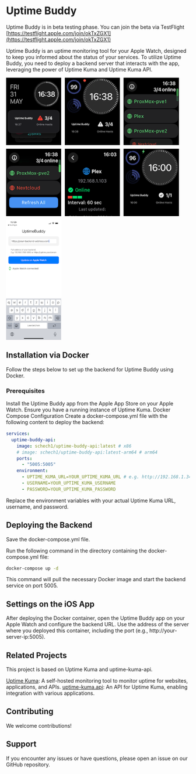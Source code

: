 # Uptime Buddy

Uptime Buddy is in beta testing phase.
You can join the beta via TestFlight
[https://testflight.apple.com/join/okTxZGX1](https://testflight.apple.com/join/okTxZGX1)

Uptime Buddy is an uptime monitoring tool for your Apple Watch, designed to keep you informed about the status of your services. To utilize Uptime Buddy, you need to deploy a backend server that interacts with the app, leveraging the power of Uptime Kuma and Uptime Kuma API.

<div style="display: flex; flex-wrap: wrap; gap: 10px;">
  <img src="images/uptime-buddy-1.PNG" alt="Uptime Buddy Watch Screen" style="width:30%;">
  <img src="images/uptime-buddy-2.PNG" alt="Apple Watch with Uptime Buddy" style="width:30%;">
  <img src="images/uptime-buddy-3.PNG" alt="Apple Watch with Uptime Buddy" style="width:30%;">
  <img src="images/uptime-buddy-4.PNG" alt="Apple Watch with Uptime Buddy" style="width:30%;">
  <img src="images/uptime-buddy-5.PNG" alt="Apple Watch with Uptime Buddy" style="width:30%;">
  <img src="images/uptime-buddy-6.PNG" alt="Apple Watch with Uptime Buddy" style="width:30%;">
  <img src="images/uptime-buddy-ios.PNG" alt="Apple Watch with Uptime Buddy" style="width:30%;">
</div>


## Installation via Docker

Follow the steps below to set up the backend for Uptime Buddy using Docker.

### Prerequisites
Install the Uptime Buddy app from the Apple App Store on your Apple Watch.
Ensure you have a running instance of Uptime Kuma.
Docker Compose Configuration
Create a docker-compose.yml file with the following content to deploy the backend:

```yaml
services:
  uptime-buddy-api:
    image: schech1/uptime-buddy-api:latest # x86
    # image: schech1/uptime-buddy-api:latest-arm64 # arm64
    ports:
      - "5005:5005"
    environment:
      - UPTIME_KUMA_URL=YOUR_UPTIME_KUMA_URL # e.g. http://192.168.1.34:3002/
      - USERNAME=YOUR_UPTIME_KUMA_USERNAME
      - PASSWORD=YOUR_UPTIME_KUMA_PASSWORD
```

Replace the environment variables with your actual Uptime Kuma URL, username, and password.

## Deploying the Backend
Save the docker-compose.yml file.

Run the following command in the directory containing the docker-compose.yml file:

```sh
docker-compose up -d
```

This command will pull the necessary Docker image and start the backend service on port 5005.

## Settings on the iOS App
After deploying the Docker container, open the Uptime Buddy app on your Apple Watch and configure the backend URL. Use the address of the server where you deployed this container, including the port (e.g., http://your-server-ip:5005).

## Related Projects

This project is based on Uptime Kuma and uptime-kuma-api.

[Uptime Kuma](https://github.com/louislam/uptime-kuma): A self-hosted monitoring tool to monitor uptime for websites, applications, and APIs.
[uptime-kuma.api](https://github.com/lucasheld/uptime-kuma-api): An API for Uptime Kuma, enabling integration with various applications.


## Contributing

We welcome contributions! 

## Support

If you encounter any issues or have questions, please open an issue on our GitHub repository.